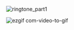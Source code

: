 ![ringtone_part1](https://github.com/PHPMohamedNabil/Ringtone-downloader-php-laravel/assets/29188634/32e08d11-851d-485c-b2de-fb461bf581a9)

![ezgif com-video-to-gif](https://github.com/PHPMohamedNabil/Ringtone-downloader-php-laravel/assets/29188634/bed9dbaf-602f-4057-9b7f-6f576202d906)
